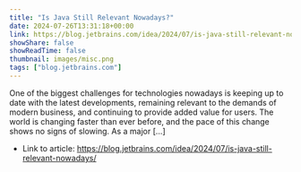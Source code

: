 ```yaml
---
title: "Is Java Still Relevant Nowadays?"
date: 2024-07-26T13:31:18+00:00
link: https://blog.jetbrains.com/idea/2024/07/is-java-still-relevant-nowadays/
showShare: false
showReadTime: false
thumbnail: images/misc.png
tags: ["blog.jetbrains.com"]
---
```

One of the biggest challenges for technologies nowadays is keeping up to date with the latest developments, remaining relevant to the demands of modern business, and continuing to provide added value for users. The world is changing faster than ever before, and the pace of this change shows no signs of slowing. As a major […]

- Link to article: https://blog.jetbrains.com/idea/2024/07/is-java-still-relevant-nowadays/